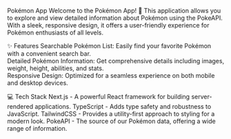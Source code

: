 Pokémon App
Welcome to the Pokémon App! 🎉 This application allows you to explore and view detailed information about Pokémon using the PokeAPI. With a sleek, responsive design, it offers a user-friendly experience for Pokémon enthusiasts of all levels.

✨ Features
Searchable Pokémon List: Easily find your favorite Pokémon with a convenient search bar.<br>
Detailed Pokémon Information: Get comprehensive details including images, weight, height, abilities, and stats.<br>
Responsive Design: Optimized for a seamless experience on both mobile and desktop devices.<br>

💻 Tech Stack
Next.js - A powerful React framework for building server-rendered applications.
TypeScript - Adds type safety and robustness to JavaScript.
TailwindCSS - Provides a utility-first approach to styling for a modern look.
PokeAPI - The source of our Pokémon data, offering a wide range of information.
